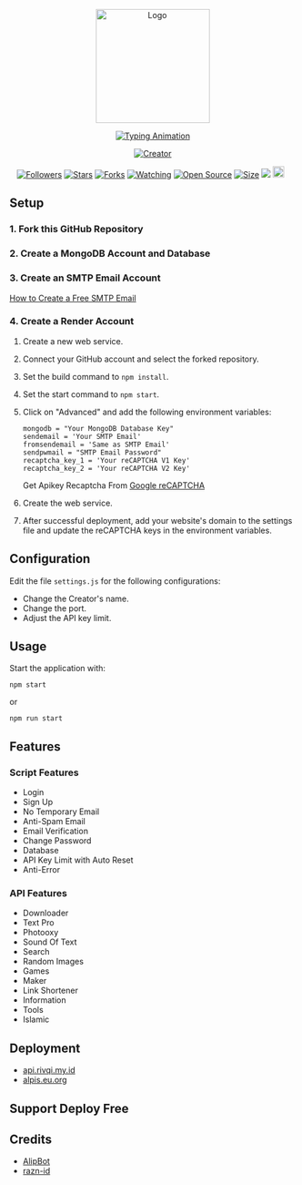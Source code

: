 <p align="center">
  <img src="https://i.postimg.cc/4NkfZjMr/icon.png" width="200" height="200" alt="Logo">
</p>

<p align="center">
  <a href="#">
    <img src="http://readme-typing-svg.herokuapp.com?color=d1fa02&center=true&vCenter=true&multiline=false&lines=Welcome+To+Rest+Api+Razan+" alt="Typing Animation">
  </a>
</p>

<p align="center">
  <a href="#"><img title="Creator" src="https://img.shields.io/badge/Creator-Razan X Alip-red.svg?style=for-the-badge&logo=github"></a>
</p>

<p align="center">
  <a href="https://github.com/razn-id?tab=followers"><img title="Followers" src="https://img.shields.io/github/followers/razn-id?color=green&style=flat-square"></a>
  <a href="https://github.com/razn-id/Api-Razan/stargazers/"><img title="Stars" src="https://img.shields.io/github/stars/razn-id/Api-Razan?color=white&style=flat-square"></a>
  <a href="https://github.com/razn-id/Api-Razan/network/members"><img title="Forks" src="https://img.shields.io/github/forks/razn-id/Api-Razan?color=yellow&style=flat-square"></a>
  <a href="https://github.com/razn-id/Api-Razan/watchers"><img title="Watching" src="https://img.shields.io/github/watchers/razn-id/Api-Razan?label=Watchers&color=red&style=flat-square"></a>
  <a href="https://github.com/razn-id/Api-Razan"><img title="Open Source" src="https://badges.frapsoft.com/os/v2/open-source.svg?v=103"></a>
  <a href="https://github.com/razn-id/Api-Razan/"><img title="Size" src="https://img.shields.io/github/repo-size/razn-id/Api-Razan?style=flat-square&color=darkred"></a>
  <a href="https://hits.seeyoufarm.com"><img src="https://hits.seeyoufarm.com/api/count/incr/badge.svg?url=https%3A%2F%2Fgithub.com%2Frazn-id%2FApi-Razan%2Fhit-counter&count_bg=%2379C83D&title_bg=%23555555&icon=probot.svg&icon_color=%2304FF00&title=hits&edge_flat=false"/></a>
  <a href="https://github.com/razn-id/Api-Razan/graphs/commit-activity"><img height="20" src="https://img.shields.io/badge/Maintained-No-red.svg"></a>&nbsp;&nbsp;
</p>

## Setup
### 1. Fork this GitHub Repository
### 2. Create a MongoDB Account and Database
### 3. Create an SMTP Email Account

[How to Create a Free SMTP Email](https://www.youtube.com)

### 4. Create a Render Account

1. Create a new web service.
2. Connect your GitHub account and select the forked repository.
3. Set the build command to `npm install`.
4. Set the start command to `npm start`.
5. Click on "Advanced" and add the following environment variables:
    ```
    mongodb = "Your MongoDB Database Key"
    sendemail = 'Your SMTP Email'
    fromsendemail = 'Same as SMTP Email'
    sendpwmail = "SMTP Email Password"
    recaptcha_key_1 = 'Your reCAPTCHA V1 Key'
    recaptcha_key_2 = 'Your reCAPTCHA V2 Key'
    ```
    Get Apikey Recaptcha From [Google reCAPTCHA](https://www.google.com/recaptcha/admin/create)

6. Create the web service.
7. After successful deployment, add your website's domain to the settings file and update the reCAPTCHA keys in the environment variables.

## Configuration

Edit the file `settings.js` for the following configurations:
- Change the Creator's name.
- Change the port.
- Adjust the API key limit.

## Usage

Start the application with:

```
npm start
```

or

```
npm run start
```

## Features

### Script Features
- Login
- Sign Up
- No Temporary Email
- Anti-Spam Email
- Email Verification
- Change Password
- Database
- API Key Limit with Auto Reset
- Anti-Error

### API Features
- Downloader
- Text Pro
- Photooxy
- Sound Of Text
- Search
- Random Images
- Games
- Maker
- Link Shortener
- Information
- Tools
- Islamic

## Deployment
- [api.rivqi.my.id](http://api.rivqi.my.id)
- [alpis.eu.org](http://alpis.eu.org)

## Support Deploy Free

## Credits
- [AlipBot](https://github.com/AlipBot)
- [razn-id](https://github.com/razn-id)
